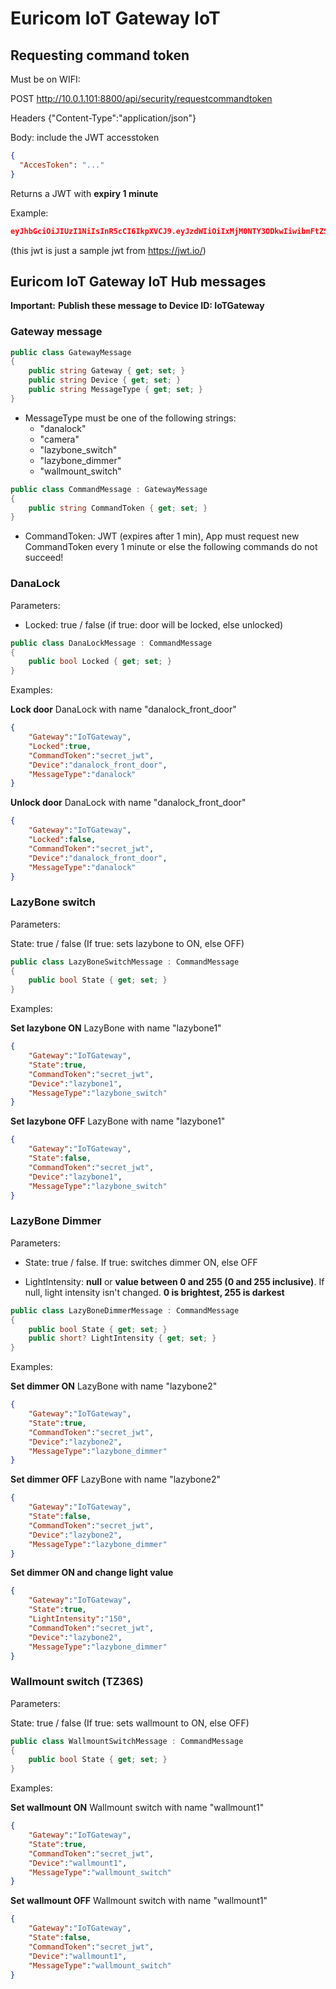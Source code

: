 # Euricom IoT Gateway IoT

## Requesting command token

Must be on WIFI:

POST http://10.0.1.101:8800/api/security/requestcommandtoken

Headers {"Content-Type":"application/json"}

Body: include the JWT accesstoken

```json
{
  "AccesToken": "..."
}
```

Returns a JWT with **expiry 1 minute**

Example: 
```json
eyJhbGciOiJIUzI1NiIsInR5cCI6IkpXVCJ9.eyJzdWIiOiIxMjM0NTY3ODkwIiwibmFtZSI6IkpvaG4gRG9lIiwiYWRtaW4iOnRydWV9.TJVA95OrM7E2cBab30RMHrHDcEfxjoYZgeFONFh7HgQ
```
(this jwt is just a sample jwt from https://jwt.io/)


## Euricom IoT Gateway IoT Hub messages

**Important:** 
**Publish these message to Device ID: IoTGateway**

### Gateway message

```csharp
public class GatewayMessage
{
	public string Gateway { get; set; }
    public string Device { get; set; }
    public string MessageType { get; set; }
}
```

- MessageType must be one of the following strings:
	-  "danalock"
	-  "camera"
	-  "lazybone_switch"
	-  "lazybone_dimmer"
	-  "wallmount_switch"

```csharp
public class CommandMessage : GatewayMessage
{
    public string CommandToken { get; set; }
}
```

- CommandToken: JWT (expires after 1 min), App must request new CommandToken every 1 minute or else the following commands do not succeed!



### DanaLock

Parameters: 

- Locked: true / false (if true: door will be locked, else unlocked)


```csharp
public class DanaLockMessage : CommandMessage
{
    public bool Locked { get; set; }
}
```


Examples:


**Lock door** DanaLock with name "danalock_front_door"


```json
{
	"Gateway":"IoTGateway",
	"Locked":true,
	"CommandToken":"secret_jwt",
	"Device":"danalock_front_door",
	"MessageType":"danalock"
}
```

**Unlock door** DanaLock with name "danalock_front_door"

```json
{
	"Gateway":"IoTGateway",
	"Locked":false,
	"CommandToken":"secret_jwt",
	"Device":"danalock_front_door",
	"MessageType":"danalock"
}
```

### LazyBone switch

Parameters: 

State: true / false (If true: sets lazybone to ON, else OFF)


```csharp
public class LazyBoneSwitchMessage : CommandMessage
{
    public bool State { get; set; }
}
```


Examples:


**Set lazybone ON** LazyBone with name "lazybone1"


```json
{
	"Gateway":"IoTGateway",
	"State":true,
	"CommandToken":"secret_jwt",
	"Device":"lazybone1",
	"MessageType":"lazybone_switch"
}
```

**Set lazybone OFF** LazyBone with name "lazybone1"

```json
{
	"Gateway":"IoTGateway",
	"State":false,
	"CommandToken":"secret_jwt",
	"Device":"lazybone1",
	"MessageType":"lazybone_switch"
}
```

### LazyBone Dimmer

Parameters:

- State: true / false. If true: switches dimmer ON, else OFF

- LightIntensity: **null** or **value between 0 and 255 (0 and 255 inclusive)**. If null, light intensity isn't changed. **0 is brightest, 255 is darkest**


```csharp
public class LazyBoneDimmerMessage : CommandMessage
{
    public bool State { get; set; }
    public short? LightIntensity { get; set; }
}
```


Examples:


**Set dimmer ON** LazyBone with name "lazybone2"


```json
{
	"Gateway":"IoTGateway",
	"State":true,
	"CommandToken":"secret_jwt",
	"Device":"lazybone2",
	"MessageType":"lazybone_dimmer"
}
```

**Set dimmer OFF** LazyBone with name "lazybone2"

```json
{
	"Gateway":"IoTGateway",
	"State":false,
	"CommandToken":"secret_jwt",
	"Device":"lazybone2",
	"MessageType":"lazybone_dimmer"
}
```

**Set dimmer ON and change light value**


```json
{
	"Gateway":"IoTGateway",
	"State":true,
	"LightIntensity":"150",
	"CommandToken":"secret_jwt",
	"Device":"lazybone2",
	"MessageType":"lazybone_dimmer"
}
```


### Wallmount switch (TZ36S)

Parameters: 

State: true / false (If true: sets wallmount to ON, else OFF)


```csharp
public class WallmountSwitchMessage : CommandMessage
{
    public bool State { get; set; }
}
```


Examples:


**Set wallmount ON** Wallmount switch with name "wallmount1"


```json
{
	"Gateway":"IoTGateway",
	"State":true,
	"CommandToken":"secret_jwt",
	"Device":"wallmount1",
	"MessageType":"wallmount_switch"
}
```

**Set wallmount OFF** Wallmount switch with name "wallmount1"

```json
{
	"Gateway":"IoTGateway",
	"State":false,
	"CommandToken":"secret_jwt",
	"Device":"wallmount1",
	"MessageType":"wallmount_switch"
}
```